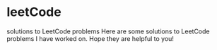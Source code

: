 # leetCode
solutions to LeetCode problems
Here are some solutions to LeetCode problems I have worked on. Hope they are helpful to you!
